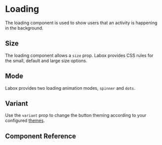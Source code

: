 # Loading <Tag text="<LLoading>" />

The loading component is used to show users that an activity is happening in the background.

<Snippet :code="example" />

## Size

The loading component allows a `size` prop. Labox provides CSS rules for the small, default and large size options.

<Snippet :code="sizes" />

## Mode

Labox provides two loading animation modes, `spinner` and `dots`.

<Snippet :code="modes" />

## Variant

Use the `variant` prop to change the button theming according to your configured [themes](/labox/configuration/themes/).

<Snippet :code="variants" />

## Component Reference

<ComponentMeta src="loading" />

<script lang="ts" setup>
import {ref} from 'vue';

const example = `
<LLoading />
`

const sizes = `
<div class="icon-display">
  <LLoading size="sm" />
  <LLoading size="md" />
  <LLoading size="lg" />
</div>
`

const modes = `
<div class="loading-display">
  <LLoading mode="spinner" />
  <LLoading mode="dots" />
</div>
`

const variants = `
<div class="loading-display">
  <LLoading variant="primary" mode="spinner" />
  <LLoading variant="secondary" mode="spinner" />
  <LLoading variant="error" mode="spinner" />
  <LLoading variant="success" mode="spinner" />
  <LLoading variant="primary" mode="dots" />
  <LLoading variant="secondary" mode="dots" />
  <LLoading variant="error" mode="dots" />
  <LLoading variant="success" mode="dots" />
</div>
`

</script>
